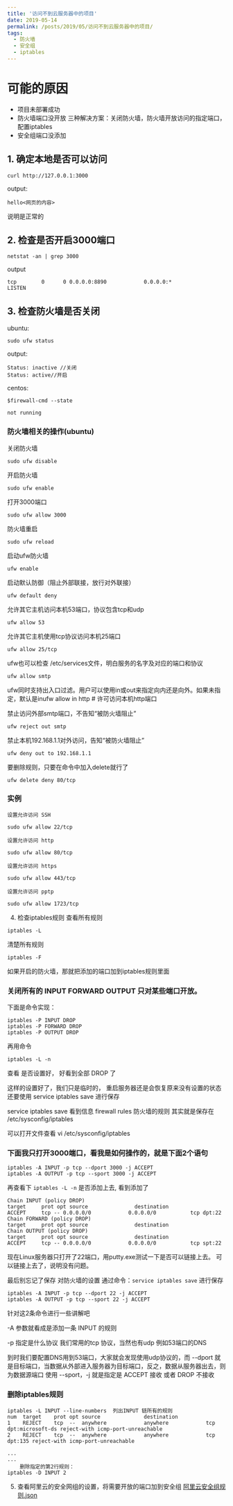 ```yaml
---
title: '访问不到云服务器中的项目'
date: 2019-05-14
permalink: /posts/2019/05/访问不到云服务器中的项目/
tags:
  - 防火墙
  - 安全组
  - iptables
---
```



# 可能的原因
- 项目未部署成功
- 防火墙端口没开放
三种解决方案：关闭防火墙，防火墙开放访问的指定端口，配置iptables
- 安全组端口没添加

## 1. 确定本地是否可以访问

```shell
curl http://127.0.0.1:3000
```

output:

```shell
hello<网页的内容>
```
说明是正常的

## 2. 检查是否开启3000端口

```shell
netstat -an | grep 3000
```

output

```shell
tcp        0      0 0.0.0.0:8890            0.0.0.0:*               LISTEN  
```

## 3. 检查防火墙是否关闭

ubuntu:
```shell
sudo ufw status
```

output:

```shell
Status: inactive //关闭
Status: active//开启
```

centos:
```shell
$firewall-cmd --state

not running
```

### 防火墙相关的操作(ubuntu)
关闭防火墙
```shell
sudo ufw disable
```

开启防火墙
```shell
sudo ufw enable
```

打开3000端口
```shell
sudo ufw allow 3000
```

防火墙重启
```shell
sudo ufw reload
```

启动ufw防火墙
```shell
ufw enable
```

启动默认防御（阻止外部联接，放行对外联接）
```shell
ufw default deny
```

允许其它主机访问本机53端口，协议包含tcp和udp
```shell
ufw allow 53
```

允许其它主机使用tcp协议访问本机25端口
```shell
ufw allow 25/tcp
```

ufw也可以检查 /etc/services文件，明白服务的名字及对应的端口和协议
```shell
ufw allow smtp
```

ufw同时支持出入口过滤。用户可以使用in或out来指定向内还是向外。如果未指定，默认是inufw allow in http # 许可访问本机http端口

禁止访问外部smtp端口，不告知“被防火墙阻止”
```shell
ufw reject out smtp
```

禁止本机192.168.1.1对外访问，告知“被防火墙阻止”
```shell
ufw deny out to 192.168.1.1
```

要删除规则，只要在命令中加入delete就行了
```shell
ufw delete deny 80/tcp
```

### 实例
```shell
设置允许访问 SSH

sudo ufw allow 22/tcp

设置允许访问 http

sudo ufw allow 80/tcp

设置允许访问 https

sudo ufw allow 443/tcp

设置允许访问 pptp

sudo ufw allow 1723/tcp
```

4. 检查iptables规则
查看所有规则
```shell
iptables -L
```

清楚所有规则
```shell
iptables -F
```

如果开启的防火墙，那就把添加的端口加到iptables规则里面

### 关闭所有的 INPUT FORWARD OUTPUT 只对某些端口开放。
下面是命令实现：

```shell
iptables -P INPUT DROP
iptables -P FORWARD DROP
iptables -P OUTPUT DROP
```

再用命令
```shell
iptables -L -n
```
查看 是否设置好， 好看到全部 DROP 了

这样的设置好了，我们只是临时的， 重启服务器还是会恢复原来没有设置的状态
还要使用 service iptables save 进行保存

service iptables save
看到信息 firewall rules 防火墙的规则 其实就是保存在 /etc/sysconfig/iptables

可以打开文件查看 vi /etc/sysconfig/iptables

### 下面我只打开3000端口，看我是如何操作的，就是下面2个语句

```shell
iptables -A INPUT -p tcp --dport 3000 -j ACCEPT
iptables -A OUTPUT -p tcp --sport 3000 -j ACCEPT
```
再查看下 `iptables -L -n` 是否添加上去, 看到添加了

```shell
Chain INPUT (policy DROP)
target     prot opt source               destination
ACCEPT     tcp -- 0.0.0.0/0            0.0.0.0/0           tcp dpt:22
Chain FORWARD (policy DROP)
target     prot opt source               destination
Chain OUTPUT (policy DROP)
target     prot opt source               destination
ACCEPT     tcp -- 0.0.0.0/0            0.0.0.0/0           tcp spt:22
```

现在Linux服务器只打开了22端口，用putty.exe测试一下是否可以链接上去。
可以链接上去了，说明没有问题。

最后别忘记了保存 对防火墙的设置
通过命令：`service iptables save` 进行保存

```shell
iptables -A INPUT -p tcp --dport 22 -j ACCEPT
iptables -A OUTPUT -p tcp --sport 22 -j ACCEPT
```

针对这2条命令进行一些讲解吧

-A 参数就看成是添加一条 INPUT 的规则

-p 指定是什么协议 我们常用的tcp 协议，当然也有udp 例如53端口的DNS

到时我们要配置DNS用到53端口，大家就会发现使用udp协议的，而 --dport 就是目标端口，当数据从外部进入服务器为目标端口，反之，数据从服务器出去，则为数据源端口 使用 --sport，-j 就是指定是 ACCEPT 接收 或者 DROP 不接收

### 删除iptables规则
```shell
iptables -L INPUT --line-numbers  列出INPUT 链所有的规则  
num  target    prot opt source              destination          
1    REJECT    tcp  --  anywhere            anywhere            tcp dpt:microsoft-ds reject-with icmp-port-unreachable   
2    REJECT    tcp  --  anywhere            anywhere            tcp dpt:135 reject-with icmp-port-unreachable   

...  
...  
    删除指定的第2行规则：  
iptables -D INPUT 2  
```

5. 查看阿里云的安全网组的设置，将需要开放的端口加到安全组
[阿里云安全组规则.json](https://github.com/icankeep/icankeep.github.io/blob/master/_myfile/%E9%98%BF%E9%87%8C%E4%BA%91%E5%AE%89%E5%85%A8%E7%BB%84%E8%A7%84%E5%88%99.json)
